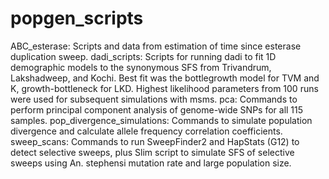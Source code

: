 # popgen_scripts

ABC_esterase: Scripts and data from estimation of time since esterase duplication sweep.
dadi_scripts: Scripts for running dadi to fit 1D demographic models to the synonymous SFS from Trivandrum, Lakshadweep, and Kochi. Best fit was the bottlegrowth model for TVM and K, growth-bottleneck for LKD. Highest likelihood parameters from 100 runs were used for subsequent simulations with msms.
pca: Commands to perform principal component analysis of genome-wide SNPs for all 115 samples.
pop_divergence_simulations: Commands to simulate population divergence and calculate allele frequency correlation coefficients.
sweep_scans: Commands to run SweepFinder2 and HapStats (G12) to detect selective sweeps, plus Slim script to simulate SFS of selective sweeps using An. stephensi mutation rate and large population size.